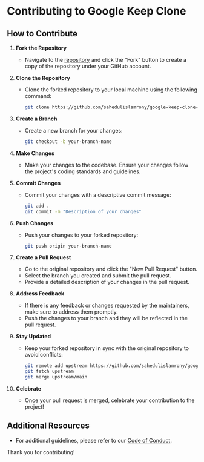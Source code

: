 # Contributing to Google Keep Clone

## How to Contribute

1. **Fork the Repository**
   - Navigate to the [repository](https://github.com/sahedulislamrony/google-keep-clone-dev) and click the "Fork" button to create a copy of the repository under your GitHub account.

2. **Clone the Repository**
   - Clone the forked repository to your local machine using the following command:
     ```sh
     git clone https://github.com/sahedulislamrony/google-keep-clone-dev.git
     ```

3. **Create a Branch**
   - Create a new branch for your changes:
     ```sh
     git checkout -b your-branch-name
     ```

4. **Make Changes**
   - Make your changes to the codebase. Ensure your changes follow the project's coding standards and guidelines.

5. **Commit Changes**
   - Commit your changes with a descriptive commit message:
     ```sh
     git add .
     git commit -m "Description of your changes"
     ```

6. **Push Changes**
   - Push your changes to your forked repository:
     ```sh
     git push origin your-branch-name
     ```

7. **Create a Pull Request**
   - Go to the original repository and click the "New Pull Request" button.
   - Select the branch you created and submit the pull request.
   - Provide a detailed description of your changes in the pull request.

8. **Address Feedback**
   - If there is any feedback or changes requested by the maintainers, make sure to address them promptly.
   - Push the changes to your branch and they will be reflected in the pull request.

9. **Stay Updated**
   - Keep your forked repository in sync with the original repository to avoid conflicts:
     ```sh
     git remote add upstream https://github.com/sahedulislamrony/google-keep-clone-dev.git
     git fetch upstream
     git merge upstream/main
     ```

10. **Celebrate**
    - Once your pull request is merged, celebrate your contribution to the project!

## Additional Resources
- For additional guidelines, please refer to our [Code of Conduct](https://github.com/sahedulislamrony/google-keep-clone-dev/blob/main/CODE_OF_CONDUCT.md).

Thank you for contributing!
